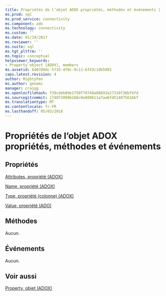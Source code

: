 ```yaml
---
title: Propriétés de l’objet ADOX propriétés, méthodes et événements | Documents Microsoft
ms.prod: sql
ms.prod_service: connectivity
ms.component: ado
ms.technology: connectivity
ms.custom: ''
ms.date: 01/19/2017
ms.reviewer: ''
ms.suite: sql
ms.tgt_pltfrm: ''
ms.topic: conceptual
helpviewer_keywords:
- Property object [ADOX], members
ms.assetid: 640780dc-5733-4f0c-9c11-6f43c1db5901
caps.latest.revision: 4
author: MightyPen
ms.author: genemi
manager: craigg
ms.openlocfilehash: f39cdeb89e1f50f70748a88693a27310f38bf4fd
ms.sourcegitcommit: 1740f3090b168c0e809611a7aa6fd514075616bf
ms.translationtype: MT
ms.contentlocale: fr-FR
ms.lasthandoff: 05/03/2018
---
```

# <a name="adox-property-object-properties-methods-and-events"></a>Propriétés de l’objet ADOX propriétés, méthodes et événements
## <a name="properties"></a>Propriétés  
 [Attributes, propriété (ADOX)](../../../ado/reference/adox-api/attributes-property-adox.md)  
  
 [Name, propriété (ADOX)](../../../ado/reference/adox-api/name-property-adox.md)  
  
 [Type, propriété (colonne) (ADOX)](../../../ado/reference/adox-api/type-property-column-adox.md)  
  
 [Value, propriété (ADO)](../../../ado/reference/ado-api/value-property-ado.md)  
  
## <a name="methods"></a>Méthodes  
 Aucun.  
  
## <a name="events"></a>Événements  
 Aucun.  
  
## <a name="see-also"></a>Voir aussi  
 [Property, objet (ADOX)](../../../ado/reference/adox-api/property-object-adox.md)
